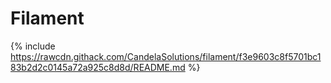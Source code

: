 # Filament

{% include https://rawcdn.githack.com/CandelaSolutions/filament/f3e9603c8f5701bc183b2d2c0145a72a925c8d8d/README.md %}
